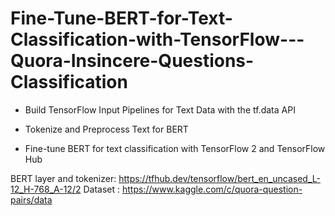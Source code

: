 # Fine-Tune-BERT-for-Text-Classification-with-TensorFlow---Quora-Insincere-Questions-Classification

- Build TensorFlow Input Pipelines for Text Data with the tf.data API

- Tokenize and Preprocess Text for BERT

 - Fine-tune BERT for text classification with TensorFlow 2 and TensorFlow Hub

BERT layer and tokenizer: https://tfhub.dev/tensorflow/bert_en_uncased_L-12_H-768_A-12/2
Dataset : https://www.kaggle.com/c/quora-question-pairs/data
